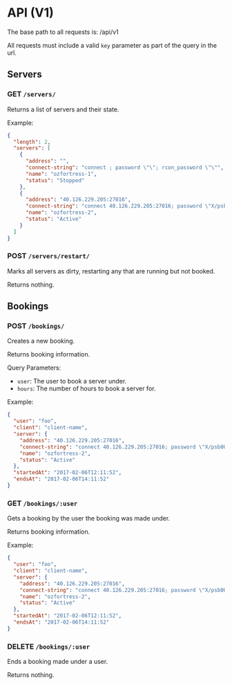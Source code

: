 # API (V1)

The base path to all requests is: /api/v1

All requests must include a valid `key` parameter as part of the query in the url.

## Servers

### GET `/servers/`

Returns a list of servers and their state.

Example:

```json
{
  "length": 2,
  "servers": [
    {
      "address": "",
      "connect-string": "connect ; password \"\"; rcon_password \"\"",
      "name": "ozfortress-1",
      "status": "Stopped"
    },
    {
      "address": "40.126.229.205:27016",
      "connect-string": "connect 40.126.229.205:27016; password \"X/psb0UOFEjog7uar7F2SCEvFqK8/1lvNvXnOKOcYTc=\"; rcon_password \"X/psb0UOFEjog7uar7F2SCEvFqK8/1lvNvXnOKOcYTc=\"",
      "name": "ozfortress-2",
      "status": "Active"
    }
  ]
}
```

### POST `/servers/restart/`

Marks all servers as dirty, restarting any that are running but not booked.

Returns nothing.

## Bookings

### POST `/bookings/`

Creates a new booking.

Returns booking information.

Query Parameters:
- `user`: The user to book a server under.
- `hours`: The number of hours to book a server for.

Example:

```json
{
  "user": "foo",
  "client": "client-name",
  "server": {
    "address": "40.126.229.205:27016",
    "connect-string": "connect 40.126.229.205:27016; password \"X/psb0UOFEjog7uar7F2SCEvFqK8/1lvNvXnOKOcYTc=\"; rcon_password \"X/psb0UOFEjog7uar7F2SCEvFqK8/1lvNvXnOKOcYTc=\"",
    "name": "ozfortress-2",
    "status": "Active"
  },
  "startedAt": "2017-02-06T12:11:52",
  "endsAt": "2017-02-06T14:11:52"
}
```

### GET `/bookings/:user`

Gets a booking by the user the booking was made under.

Returns booking information.

Example:

```json
{
  "user": "foo",
  "client": "client-name",
  "server": {
    "address": "40.126.229.205:27016",
    "connect-string": "connect 40.126.229.205:27016; password \"X/psb0UOFEjog7uar7F2SCEvFqK8/1lvNvXnOKOcYTc=\"; rcon_password \"X/psb0UOFEjog7uar7F2SCEvFqK8/1lvNvXnOKOcYTc=\"",
    "name": "ozfortress-2",
    "status": "Active"
  },
  "startedAt": "2017-02-06T12:11:52",
  "endsAt": "2017-02-06T14:11:52"
}
```

### DELETE `/bookings/:user`

Ends a booking made under a user.

Returns nothing.
